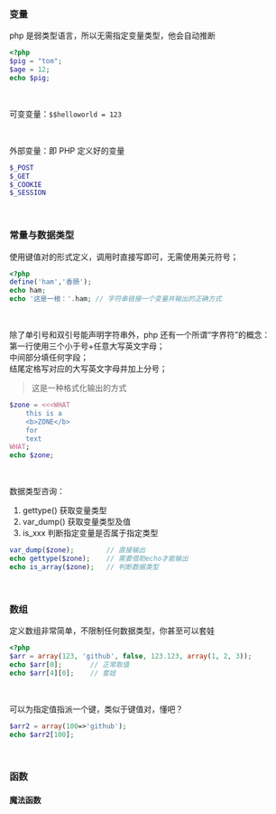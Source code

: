 ### 变量

php 是弱类型语言，所以无需指定变量类型，他会自动推断

```php
<?php
$pig = "tom";
$age = 12;
echo $pig;
```

<br>

可变变量：`$$helloworld = 123`

<br>

外部变量：即 PHP 定义好的变量

```php
$_POST
$_GET
$_COOKIE
$_SESSION
```

<br>

### 常量与数据类型

使用键值对的形式定义，调用时直接写即可，无需使用美元符号；

```php
<?php
define('ham','香肠');
echo ham;
echo '这是一根：'.ham; // 字符串链接一个变量并输出的正确方式
```

<br>

除了单引号和双引号能声明字符串外，php 还有一个所谓“字界符”的概念：  
第一行使用三个小于号+任意大写英文字母；  
中间部分填任何字段；  
结尾定格写对应的大写英文字母并加上分号；

> 这是一种格式化输出的方式

```php
$zone = <<<WHAT
    this is a
    <b>ZONE</b>
    for
    text
WHAT;
echo $zone;
```

<br>

数据类型咨询：

1. gettype() 获取变量类型
2. var_dump() 获取变量类型及值
3. is_xxx 判断指定变量是否属于指定类型

```php
var_dump($zone);        // 直接输出
echo gettype($zone);    // 需要借助echo才能输出
echo is_array($zone);   // 判断数据类型
```

<br>

### 数组

定义数组非常简单，不限制任何数据类型，你甚至可以套娃

```php
<?php
$arr = array(123, 'github', false, 123.123, array(1, 2, 3));
echo $arr[0];       // 正常取值
echo $arr[4][0];    // 套娃
```

<br>

可以为指定值指派一个键，类似于键值对，懂吧？

```php
$arr2 = array(100=>'github');
echo $arr2[100];
```

<br>

### 函数

#### 魔法函数
